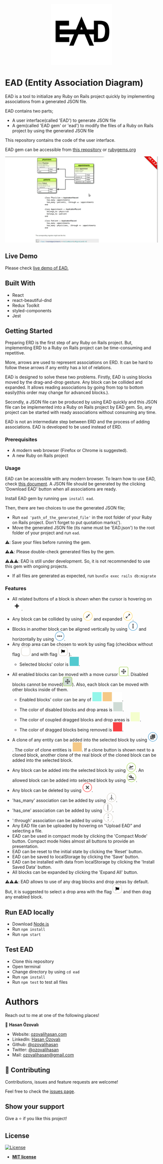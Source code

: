<p align="center">
  <img src="./documents/images/ead-logo.svg" alt="EAD Logo"/>
</p>

# EAD (Entity Association Diagram)

EAD is a tool to initialize any Ruby on Rails project quickly by implementing associations from a generated JSON file.

EAD contains two parts;

- A user interface(called 'EAD') to generate JSON file
- A gem(called 'EAD gem' or 'ead') to modify the files of a Ruby on Rails project by using the generated JSON file

This repository contains the code of the user interface.

EAD gem can be accessible from [this repository](https://github.com/ozovalihasan/ead-g) or [rubygems.org](https://rubygems.org/gems/ead) 

![project-gif](./documents/images/project.gif)

## Live Demo

Please check [live demo of EAD.](https://ead.ozovalihasan.com/)

## Built With

- React
- react-beautiful-dnd
- Redux Toolkit
- styled-components
- Jest

## Getting Started

Preparing ERD is the first step of any Ruby on Rails project. But, implementing ERD to a Ruby on Rails project can be time-consuming and repetitive. 

More, arrows are used to represent associations on ERD. It can be hard to follow these arrows if any entity has a lot of relations.

EAD is designed to solve these two problems. Firstly, EAD is using blocks moved by the drag-and-drop gesture. Any block can be collided and expanded. It allows reading associations by going from top to bottom easily(this order may change for advanced blocks.).

Secondly, a JSON file can be produced by using EAD quickly and this JSON file can be implemented into a Ruby on Rails project by EAD gem. So, any project can be started with ready associations without consuming any time.

EAD is not an intermediate step between ERD and the process of adding associations. EAD is developed to be used instead of ERD.
### Prerequisites

- A modern web browser (Firefox or Chrome is suggested).
- A new Ruby on Rails project

### Usage

EAD can be accessible with any modern browser. To learn how to use EAD, check [this document](./documents/how-to-use.md). A JSON file should be generated by the clicking 'Download EAD' button when all associations are ready. 

Install EAD gem by running `gem install ead`.

Then, there are two choices to use the generated JSON file;
- Run `ead 'path_of_the_generated_file'` in the root folder of your Ruby on Rails project. Don't forget to put quotation marks(').
- Move the generated JSON file (its name must be 'EAD.json') to the root folder of your project and run `ead`. 

⚠️: Save your files before running the gem.

⚠️⚠️: Please double-check generated files by the gem.

⚠️⚠️⚠️: EAD is still under development. So, it is not recommended to use this gem with ongoing projects. 


- If all files are generated as expected, run `bundle exec rails db:migrate`

### Features

- All related buttons of a block is shown when the cursor is hovering on ![plus](./documents/images/plus.png).
- Any block can be collided by using ![collide button](./documents/images/collide.png) and expanded ![expand button](./documents/images/expand.png).
- Blocks in another block can be aligned vertically by using ![vertical button](./documents/images/align-vertical.png) and horizontally by using ![horizontal button](./documents/images/align-horizontal.png).
- Any drop area can be chosen to work by using flag (checkbox without flag ![flag-uncheck](./documents/images/flag-uncheck.png) and with flag ![flag-check](./documents/images/flag-check.png) ).
  * Selected blocks' color is ![blue-selected](./documents/images/blue-selected.png).
- All enabled blocks can be moved with a move cursor ![move-enable](./documents/images/move-enable.png). Disabled blocks cannot be moved(![move-disable](./documents/images/move-disable.png)). Also, each block can be moved with other blocks inside of them.
  * Enabled blocks' color can be any of ![blue-1](./documents/images/blue-1.png) ![orange](./documents/images/orange.png) ![white](./documents/images/white.png).
  * The color of disabled blocks and drop areas is ![gray](./documents/images/gray.png).
  * The color of coupled dragged blocks and drop areas is ![yellow](./documents/images/yellow.png).
  * The color of dragged blocks being removed is ![red](./documents/images/red.png).
- A clone of any entity can be added into the selected block by using ![clone](./documents/images/clone.png). The color of clone entities is ![orange](./documents/images/orange.png). If a clone button is shown next to a cloned block, another clone of the real block of the cloned block can be added into the selected block.
- Any block can be added into the selected block by using ![departure](./documents/images/departure.png). An allowed block can be added into selected block by using ![arrival](./documents/images/arrival.png).
- Any block can be deleted by using ![delete](./documents/images/delete.png).
- 'has_many' association can be added by using ![has_many](./documents/images/has_many.png).
- 'has_one' association can be added by using ![has_one](./documents/images/has_one.png).
- ':through' association can be added by using ![through](./documents/images/through.png).
- Any EAD file can be uploaded by hovering on "Upload EAD" and selecting a file.
- EAD can be used in compact mode by clicking the 'Compact Mode' button. Compact mode hides almost all buttons to provide an presentation.
- EAD can be reset to the initial state by clicking the 'Reset' button.
- EAD can be saved to localStorage by clicking the 'Save' button.
- EAD can be installed with data from localStorage by clicking the 'Install Saved Data' button.
- All blocks can be expanded by clicking the 'Expand All' button.

⚠️⚠️⚠️: EAD allows to use of any drag blocks and drop areas by default. But, it is suggested to select a drop area with the flag ![flag-check](./documents/images/flag-check.png) and then drag any enabled block.

## Run EAD locally

- Download [Node.js](https://nodejs.org/en/download/)
- Run `npm install`
- Run `npm start`

## Test EAD

- Clone this repository
- Open terminal
- Change directory by using `cd ead`
- Run `npm install`
- Run `npm test` to test all files

# Authors

Reach out to me at one of the following places!

👤 **Hasan Özovalı**

- Website: [ozovalihasan.com](https://www.ozovalihasan.com/)
- LinkedIn: [Hasan Özovalı](https://www.linkedin.com/in/hasan-ozovali/)
- Github: [@ozovalihasan](https://github.com/ozovalihasan)
- Twitter: [@ozovalihasan](https://twitter.com/ozovalihasan)
- Mail: [ozovalihasan@gmail.com](mailto:ozovalihasan@gmail.com)


## 🤝 Contributing

Contributions, issues and feature requests are welcome! 

Feel free to check the [issues page](https://github.com/ozovalihasan/ead/issues).

## Show your support

Give a ⭐️ if you like this project!

## License

[![License](http://img.shields.io/:license-mit-blue.svg?style=flat-square)](http://badges.mit-license.org)

- **[MIT license](http://opensource.org/licenses/mit-license.php)**
 
